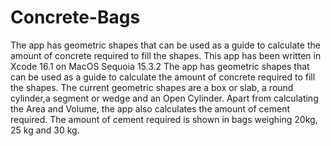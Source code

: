 # Concrete-Bags
The app has geometric shapes that can be used as a guide to calculate the amount of concrete required to fill the shapes.
This app has been written in Xcode 16.1 on MacOS Sequoia 15.3.2 The app has geometric shapes that can be used as a guide to calculate the amount of concrete required to fill the shapes. The current geometric shapes are a box or slab, a round cylinder,a segment or wedge and an Open Cylinder. Apart from calculating the Area and Volume, the app also calculates the amount of cement required. The amount of cement required is shown in bags weighing 20kg, 25 kg and 30 kg.
